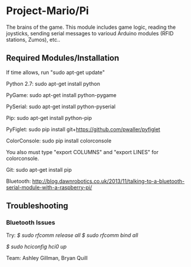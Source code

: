 # Project-Mario/Pi

The brains of the game. This module includes game logic, reading the joysticks, sending serial messages to varioud Arduino modules (RFID stations, Zumos), etc..

## Required Modules/Installation
If time allows, run "sudo apt-get update"

Python 2.7:
sudo apt-get install python

PyGame:
sudo apt-get install python-pygame

PySerial:
sudo apt-get install python-pyserial

Pip:
sudo apt-get install python-pip

PyFiglet:
sudo pip install git+https://github.com/pwaller/pyfiglet

ColorConsole:
sudo pip install colorconsole

You also must type "export COLUMNS" and "export LINES" for colorconsole.

Git:
sudo apt-get install pip

Bluetooth:
http://blog.dawnrobotics.co.uk/2013/11/talking-to-a-bluetooth-serial-module-with-a-raspberry-pi/

## Troubleshooting

### Bluetooth Issues
Try:
*$ sudo rfcomm release all*
*$ sudo rfcomm bind all*

*$ sudo hciconfig hci0 up*

Team: Ashley Gillman, Bryan Quill
